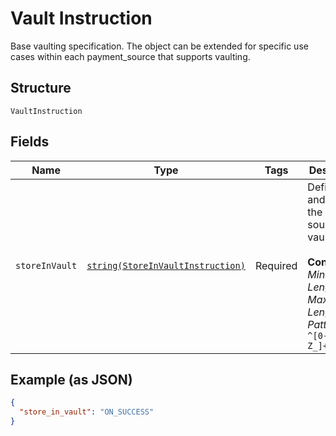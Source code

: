 
# Vault Instruction

Base vaulting specification. The object can be extended for specific use cases within each payment_source that supports vaulting.

## Structure

`VaultInstruction`

## Fields

| Name | Type | Tags | Description | Getter | Setter |
|  --- | --- | --- | --- | --- | --- |
| `storeInVault` | [`string(StoreInVaultInstruction)`](../../doc/models/store-in-vault-instruction.md) | Required | Defines how and when the payment source gets vaulted.<br><br>**Constraints**: *Minimum Length*: `1`, *Maximum Length*: `255`, *Pattern*: `^[0-9A-Z_]+$` | getStoreInVault(): string | setStoreInVault(string storeInVault): void |

## Example (as JSON)

```json
{
  "store_in_vault": "ON_SUCCESS"
}
```

